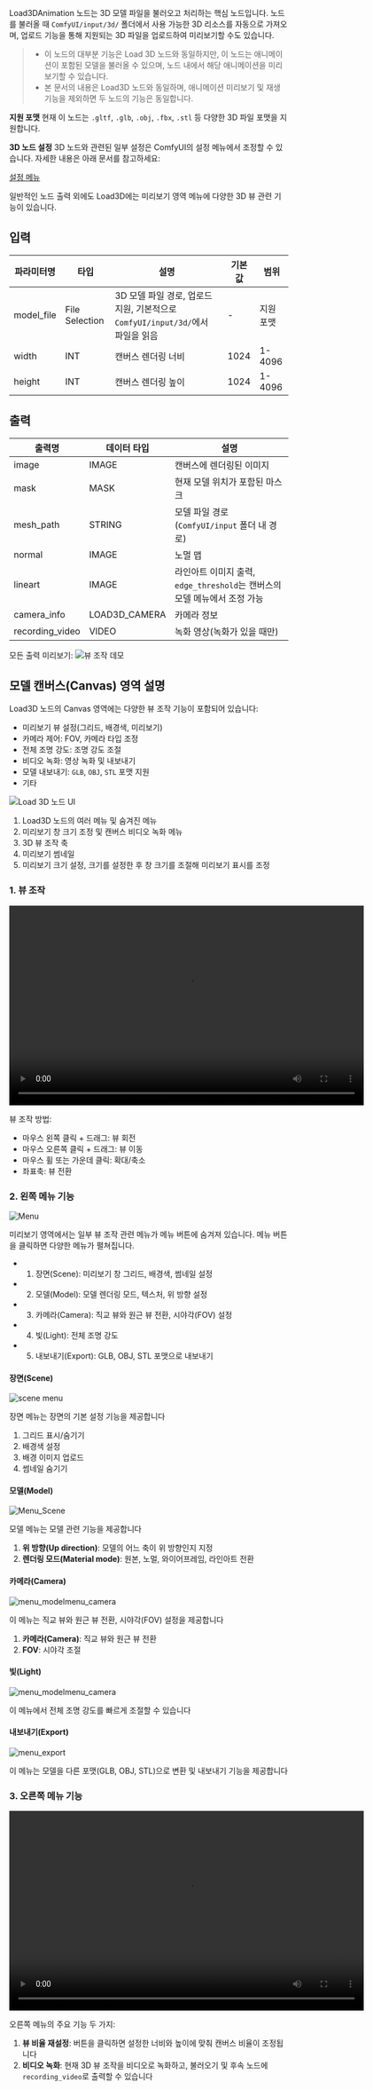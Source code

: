 Load3DAnimation 노드는 3D 모델 파일을 불러오고 처리하는 핵심 노드입니다. 노드를 불러올 때 `ComfyUI/input/3d/` 폴더에서 사용 가능한 3D 리소스를 자동으로 가져오며, 업로드 기능을 통해 지원되는 3D 파일을 업로드하여 미리보기할 수도 있습니다.

> - 이 노드의 대부분 기능은 Load 3D 노드와 동일하지만, 이 노드는 애니메이션이 포함된 모델을 불러올 수 있으며, 노드 내에서 해당 애니메이션을 미리보기할 수 있습니다.
> - 본 문서의 내용은 Load3D 노드와 동일하며, 애니메이션 미리보기 및 재생 기능을 제외하면 두 노드의 기능은 동일합니다.


**지원 포맷**
현재 이 노드는 `.gltf`, `.glb`, `.obj`, `.fbx`, `.stl` 등 다양한 3D 파일 포맷을 지원합니다.

**3D 노드 설정**
3D 노드와 관련된 일부 설정은 ComfyUI의 설정 메뉴에서 조정할 수 있습니다. 자세한 내용은 아래 문서를 참고하세요:

[설정 메뉴](https://docs.comfy.org/interface/settings/3d)

일반적인 노드 출력 외에도 Load3D에는 미리보기 영역 메뉴에 다양한 3D 뷰 관련 기능이 있습니다.

## 입력

| 파라미터명      | 타입           | 설명                                                        | 기본값 | 범위         |
|---------------|---------------|-------------------------------------------------------------|--------|--------------|
| model_file    | File Selection | 3D 모델 파일 경로, 업로드 지원, 기본적으로 `ComfyUI/input/3d/`에서 파일을 읽음 | -      | 지원 포맷    |
| width         | INT            | 캔버스 렌더링 너비                                           | 1024   | 1-4096       |
| height        | INT            | 캔버스 렌더링 높이                                           | 1024   | 1-4096       |

## 출력

| 출력명           | 데이터 타입      | 설명                                                        |
|-----------------|----------------|-------------------------------------------------------------|
| image           | IMAGE          | 캔버스에 렌더링된 이미지                                    |
| mask            | MASK           | 현재 모델 위치가 포함된 마스크                              |
| mesh_path       | STRING         | 모델 파일 경로(`ComfyUI/input` 폴더 내 경로)                |
| normal          | IMAGE          | 노멀 맵                                                     |
| lineart         | IMAGE          | 라인아트 이미지 출력, `edge_threshold`는 캔버스의 모델 메뉴에서 조정 가능 |
| camera_info     | LOAD3D_CAMERA  | 카메라 정보                                                 |
| recording_video | VIDEO          | 녹화 영상(녹화가 있을 때만)                                 |

모든 출력 미리보기:
![뷰 조작 데모](../Load3D/asset/load3d_outputs.webp)

## 모델 캔버스(Canvas) 영역 설명

Load3D 노드의 Canvas 영역에는 다양한 뷰 조작 기능이 포함되어 있습니다:

- 미리보기 뷰 설정(그리드, 배경색, 미리보기)
- 카메라 제어: FOV, 카메라 타입 조정
- 전체 조명 강도: 조명 강도 조절
- 비디오 녹화: 영상 녹화 및 내보내기
- 모델 내보내기: `GLB`, `OBJ`, `STL` 포맷 지원
- 기타

![Load 3D 노드 UI](../Load3D/asset/load3d_ui.jpg)

1. Load3D 노드의 여러 메뉴 및 숨겨진 메뉴
2. 미리보기 창 크기 조정 및 캔버스 비디오 녹화 메뉴
3. 3D 뷰 조작 축
4. 미리보기 썸네일
5. 미리보기 크기 설정, 크기를 설정한 후 창 크기를 조절해 미리보기 표시를 조정

### 1. 뷰 조작

<video controls width="640" height="360">
  <source src="../Load3D/asset/view_operations.mp4" type="video/mp4">
  사용 중인 브라우저는 동영상 재생을 지원하지 않습니다.
</video>

뷰 조작 방법:

- 마우스 왼쪽 클릭 + 드래그: 뷰 회전
- 마우스 오른쪽 클릭 + 드래그: 뷰 이동
- 마우스 휠 또는 가운데 클릭: 확대/축소
- 좌표축: 뷰 전환

### 2. 왼쪽 메뉴 기능

![Menu](../Load3D/asset/menu.webp)

미리보기 영역에서는 일부 뷰 조작 관련 메뉴가 메뉴 버튼에 숨겨져 있습니다. 메뉴 버튼을 클릭하면 다양한 메뉴가 펼쳐집니다.

- 1. 장면(Scene): 미리보기 창 그리드, 배경색, 썸네일 설정
- 2. 모델(Model): 모델 렌더링 모드, 텍스처, 위 방향 설정
- 3. 카메라(Camera): 직교 뷰와 원근 뷰 전환, 시야각(FOV) 설정
- 4. 빛(Light): 전체 조명 강도
- 5. 내보내기(Export): GLB, OBJ, STL 포맷으로 내보내기

#### 장면(Scene)

![scene menu](../Load3D/asset/menu_scene.webp)

장면 메뉴는 장면의 기본 설정 기능을 제공합니다

1. 그리드 표시/숨기기
2. 배경색 설정
3. 배경 이미지 업로드
4. 썸네일 숨기기

#### 모델(Model)

![Menu_Scene](../Load3D/asset/menu_model.webp)

모델 메뉴는 모델 관련 기능을 제공합니다

1. **위 방향(Up direction)**: 모델의 어느 축이 위 방향인지 지정
2. **렌더링 모드(Material mode)**: 원본, 노멀, 와이어프레임, 라인아트 전환

#### 카메라(Camera)

![menu_modelmenu_camera](../Load3D/asset/menu_camera.webp)

이 메뉴는 직교 뷰와 원근 뷰 전환, 시야각(FOV) 설정을 제공합니다

1. **카메라(Camera)**: 직교 뷰와 원근 뷰 전환
2. **FOV**: 시야각 조절

#### 빛(Light)

![menu_modelmenu_camera](../Load3D/asset/menu_light.webp)

이 메뉴에서 전체 조명 강도를 빠르게 조절할 수 있습니다

#### 내보내기(Export)

![menu_export](../Load3D/asset/menu_export.webp)

이 메뉴는 모델을 다른 포맷(GLB, OBJ, STL)으로 변환 및 내보내기 기능을 제공합니다

### 3. 오른쪽 메뉴 기능

<video controls width="640" height="360">
  <source src="../Load3D/asset/recording.mp4" type="video/mp4">
  사용 중인 브라우저는 동영상 재생을 지원하지 않습니다.
</video>

오른쪽 메뉴의 주요 기능 두 가지:

1. **뷰 비율 재설정**: 버튼을 클릭하면 설정한 너비와 높이에 맞춰 캔버스 비율이 조정됩니다
2. **비디오 녹화**: 현재 3D 뷰 조작을 비디오로 녹화하고, 불러오기 및 후속 노드에 `recording_video`로 출력할 수 있습니다
